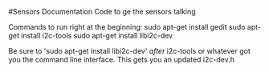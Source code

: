 #Sensors Documentation
Code to ge the sensors talking

Commands to run right at the beginning:
sudo apt-get install gedit
sudo apt-get install i2c-tools
sudo apt-get install libi2c-dev

Be sure to 'sudo apt-get install libi2c-dev' *after* i2c-tools or whatever got you the command line interface.  This gets you an updated i2c-dev.h

